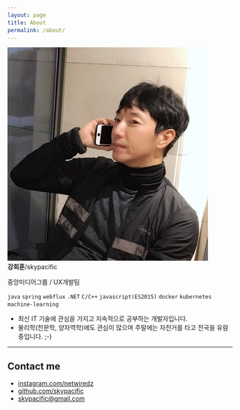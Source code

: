 ```yaml
---
layout: page
title: About
permalink: /about/
---
```


<div class="profile">
    <img class="profile-img" src="/assets/images/kang.heehun.jpg" alt="HeeHun Kang" />
    <div class="name"><b>강희훈</b>/skypacific</div>
</div>

중앙미디어그룹 / UX개발팀

`java` `spring` `webflux` `.NET` `C/C++` `javascript(ES2015)` `docker` `kubernetes` `machine-learning`

- 최신 IT 기술에 관심을 가지고 지속적으로 공부하는 개발자입니다.
- 물리학(천문학, 양자역학)에도 관심이 많으며 주말에는 자전거를 타고 전국을 유람중입니다. ;-)

---

## Contact me

- <i class="nf nf-fa-instagram"></i> [instagram.com/netwiredz](https://www.instagram.com/netwiredz)
- <i class="nf nf-fa-github"></i> [github.com/skypacific](https://github.com/skypacific/)
- <i class="nf nf-oct-mail"></i> [skypacific@gmail.com](mailto:skypacific@gmail.com)

